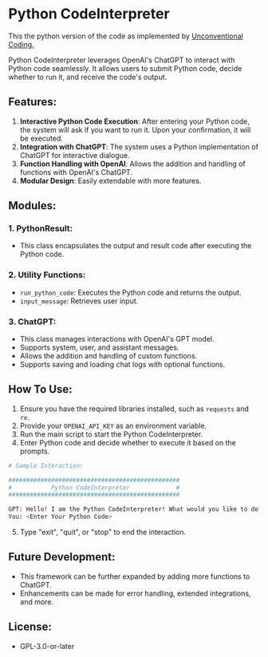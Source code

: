 # Python CodeInterpreter

This the python version of the code as implemented by [Unconventional Coding.](https://github.com/unconv/code-interpreter)

Python CodeInterpreter leverages OpenAI's ChatGPT to interact with Python code seamlessly. It allows users to submit Python code, decide whether to run it, and receive the code's output.

## Features:
1. **Interactive Python Code Execution**: After entering your Python code, the system will ask if you want to run it. Upon your confirmation, it will be executed.
2. **Integration with ChatGPT**: The system uses a Python implementation of ChatGPT for interactive dialogue.
3. **Function Handling with OpenAI**: Allows the addition and handling of functions with OpenAI's ChatGPT.
4. **Modular Design**: Easily extendable with more features.

## Modules:

### 1. PythonResult:
- This class encapsulates the output and result code after executing the Python code.

### 2. Utility Functions:
- `run_python_code`: Executes the Python code and returns the output.
- `input_message`: Retrieves user input.

### 3. ChatGPT:
- This class manages interactions with OpenAI's GPT model.
- Supports system, user, and assistant messages.
- Allows the addition and handling of custom functions.
- Supports saving and loading chat logs with optional functions.
  
## How To Use:

1. Ensure you have the required libraries installed, such as `requests` and `re`.
2. Provide your `OPENAI_API_KEY` as an environment variable.
3. Run the main script to start the Python CodeInterpreter.
4. Enter Python code and decide whether to execute it based on the prompts.

```bash
# Sample Interaction:

################################################
#           Python CodeInterpreter             #
################################################

GPT: Hello! I am the Python CodeInterpreter! What would you like to do?
You: <Enter Your Python Code>
```

5. Type "exit", "quit", or "stop" to end the interaction.

## Future Development:

- This framework can be further expanded by adding more functions to ChatGPT.
- Enhancements can be made for error handling, extended integrations, and more.

## License:

- GPL-3.0-or-later
